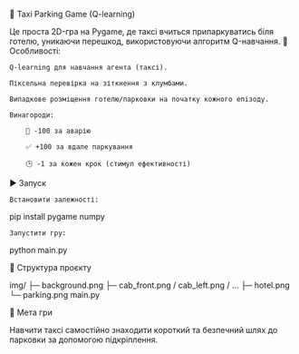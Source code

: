 🚖 Taxi Parking Game (Q-learning)

Це проста 2D-гра на Pygame, де таксі вчиться припаркуватись біля готелю, уникаючи перешкод, використовуючи алгоритм Q-навчання.
🧠 Особливості:

    Q-learning для навчання агента (таксі).

    Піксельна перевірка на зіткнення з клумбами.

    Випадкове розміщення готелю/парковки на початку кожного епізоду.

    Винагороди:

        🚧 -100 за аварію

        ✅ +100 за вдале паркування

        🕒 -1 за кожен крок (стимул ефективності)

▶️ Запуск

    Встановити залежності:

pip install pygame numpy

    Запустити гру:

python main.py

📁 Структура проєкту

img/
 ├─ background.png
 ├─ cab_front.png / cab_left.png / ...
 ├─ hotel.png
 └─ parking.png
main.py

🎯 Мета гри

Навчити таксі самостійно знаходити короткий та безпечний шлях до парковки за допомогою підкріплення.
